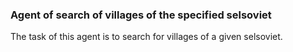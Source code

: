 ### Agent of search of villages of the specified selsoviet

The task of this agent is to search for villages of a given selsoviet.